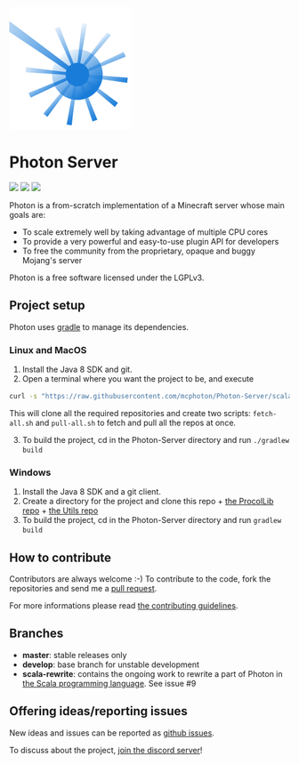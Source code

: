 ![project logo](photon-logo.png)

# Photon Server

[![](https://img.shields.io/badge/next%20version-0.5.0-yellow.svg)](https://github.com/mcphoton/Photon-Server/projects/1)
[![](https://img.shields.io/badge/progress-60%25-yellow.svg)](https://github.com/mcphoton/Photon-Server/projects/1)
[![](https://img.shields.io/badge/discord-join%20chat!-7289DA.svg)](https://discord.gg/vWYembz)

Photon is a from-scratch implementation of a Minecraft server whose main goals are:
- To scale extremely well by taking advantage of multiple CPU cores
- To provide a very powerful and easy-to-use plugin API for developers
- To free the community from the proprietary, opaque and buggy Mojang's server

Photon is a free software licensed under the LGPLv3.

## Project setup
Photon uses [gradle](http://gradle.org) to manage its dependencies.

### Linux and MacOS
1. Install the Java 8 SDK and git.
2. Open a terminal where you want the project to be, and execute
```bash
curl -s "https://raw.githubusercontent.com/mcphoton/Photon-Server/scala-rewrite/setup.sh" | bash
```
This will clone all the required repositories and create two scripts: `fetch-all.sh` and `pull-all.sh` to fetch and pull all the repos at once.

3. To build the project, cd in the Photon-Server directory and run `./gradlew build`

### Windows
1. Install the Java 8 SDK and a git client.
2. Create a directory for the project and clone this repo + [the ProcolLib repo](https://github.com/mcphoton/Photon-ProtocolLib) + [the Utils repo](https://github.com/mcphoton/Utils)
3. To build the project, cd in the Photon-Server directory and run `gradlew build`

## How to contribute
Contributors are always welcome :-) 
To contribute to the code, fork the repositories and send me a [pull request](https://help.github.com/articles/about-pull-requests/).

For more informations please read [the contributing guidelines](CONTRIBUTING.md).

## Branches
- **master**: stable releases only
- **develop**: base branch for unstable development
- **scala-rewrite**: contains the ongoing work to rewrite a part of Photon in [the Scala programming language](http://docs.scala-lang.org). See issue #9

## Offering ideas/reporting issues
New ideas and issues can be reported as [github issues](https://github.com/mcphoton/Photon-Server/issues).

To discuss about the project, [join the discord server](https://discord.gg/vWYembz)!